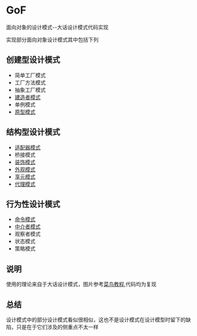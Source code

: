 # GoF
面向对象的设计模式--大话设计模式代码实现

实现部分面向对象设计模式其中包括下列

## 创建型设计模式

- 简单工厂模式
- 工厂方法模式
- 抽象工厂模式
- [建造者模式](../../tree/master/src/Builder9/Builder.md)
- 单例模式
- [原型模式](../../tree/master/src/Prototype/Prototype.md)

## 结构型设计模式

- [适配器模式](../../tree/master/src/Adapter10/Adapter.md)
- 桥接模式
- [装饰模式](../../tree/master/src/Decorator/Decorator.md)
- [外观模式](../../tree/master/src/Facade/Facade.md)
- [享元模式](../../tree/master/src/FlyWeight/FlyWeight.md)
- [代理模式](../../tree/master/src/Proxy/StaticProxy/StaticProxy.md)

## 行为性设计模式

- [命令模式](../../tree/master/src/Command/Command.md)
- [中介者模式](../../tree/master/src/Mediator/Mediator.md)
- 观察者模式
- 状态模式
- 策略模式

## 说明
使用的理论来自于大话设计模式，图片参考[菜鸟教程](https://www.runoob.com/design-pattern),代码均为复现

## 总结
设计模式中的部分设计模式看似很相似，这也不是设计模式在设计模型时留下的缺陷，只是在于它们涉及的侧重点不太一样
